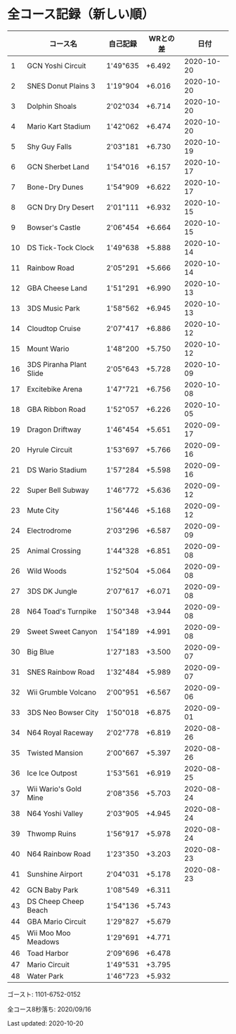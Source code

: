 # 全コース記録（新しい順）

||コース名|自己記録|WRとの差|日付
|--|--|--|--|--|
|1|GCN Yoshi Circuit|1'49"635|+6.492|2020-10-20|
|2|SNES Donut Plains 3|1'19"904|+6.016|2020-10-20|
|3|Dolphin Shoals|2'02"034|+6.714|2020-10-20|
|4|Mario Kart Stadium|1'42"062|+6.474|2020-10-20|
|5|Shy Guy Falls|2'03"181|+6.730|2020-10-19|
|6|GCN Sherbet Land|1'54"016|+6.157|2020-10-17|
|7|Bone-Dry Dunes|1'54"909|+6.622|2020-10-17|
|8|GCN Dry Dry Desert|2'01"111|+6.932|2020-10-15|
|9|Bowser's Castle|2'06"454|+6.664|2020-10-15|
|10|DS Tick-Tock Clock|1'49"638|+5.888|2020-10-14|
|11|Rainbow Road|2'05"291|+5.666|2020-10-14|
|12|GBA Cheese Land|1'51"291|+6.990|2020-10-13|
|13|3DS Music Park|1'58"562|+6.945|2020-10-13|
|14|Cloudtop Cruise|2'07"417|+6.886|2020-10-12|
|15|Mount Wario|1'48"200|+5.750|2020-10-12|
|16|3DS Piranha Plant Slide|2'05"643|+5.728|2020-10-09|
|17|Excitebike Arena|1'47"721|+6.756|2020-10-08|
|18|GBA Ribbon Road|1'52"057|+6.226|2020-10-05|
|19|Dragon Driftway|1'46"454|+5.651|2020-09-17|
|20|Hyrule Circuit|1'53"697|+5.766|2020-09-16|
|21|DS Wario Stadium|1'57"284|+5.598|2020-09-16|
|22|Super Bell Subway|1'46"772|+5.636|2020-09-12|
|23|Mute City|1'56"446|+5.168|2020-09-12|
|24|Electrodrome|2'03"296|+6.587|2020-09-09|
|25|Animal Crossing|1'44"328|+6.851|2020-09-08|
|26|Wild Woods|1'52"504|+5.064|2020-09-08|
|27|3DS DK Jungle|2'07"617|+6.071|2020-09-08|
|28|N64 Toad's Turnpike|1'50"348|+3.944|2020-09-08|
|29|Sweet Sweet Canyon|1'54"189|+4.991|2020-09-08|
|30|Big Blue|1'27"183|+3.500|2020-09-07|
|31|SNES Rainbow Road|1'32"484|+5.989|2020-09-07|
|32|Wii Grumble Volcano|2'00"951|+6.567|2020-09-06|
|33|3DS Neo Bowser City|1'50"018|+6.875|2020-09-01|
|34|N64 Royal Raceway|2'02"778|+6.819|2020-08-26|
|35|Twisted Mansion|2'00"667|+5.397|2020-08-26|
|36|Ice Ice Outpost|1'53"561|+6.919|2020-08-25|
|37|Wii Wario's Gold Mine|2'08"356|+5.703|2020-08-24|
|38|N64 Yoshi Valley|2'03"905|+4.945|2020-08-24|
|39|Thwomp Ruins|1'56"917|+5.978|2020-08-24|
|40|N64 Rainbow Road|1'23"350|+3.203|2020-08-23|
|41|Sunshine Airport|2'04"031|+5.178|2020-08-23|
|42|GCN Baby Park|1'08"549|+6.311||
|43|DS Cheep Cheep Beach|1'54"136|+5.743||
|44|GBA Mario Circuit|1'29"827|+5.679||
|45|Wii Moo Moo Meadows|1'29"691|+4.771||
|46|Toad Harbor|2'09"696|+6.478||
|47|Mario Circuit|1'49"531|+3.795||
|48|Water Park|1'46"723|+5.932||

ゴースト: 1101-6752-0152

全コース8秒落ち: 2020/09/16

Last updated: 2020-10-20
